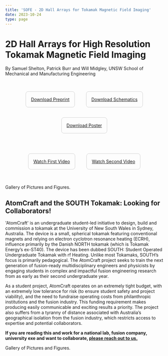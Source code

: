 ```yaml
---
title: 'SOFE - 2D Hall Arrays for Tokamak Magnetic Field Imaging'
date: 2023-10-24
type: page
---
```


# 2D Hall Arrays for High Resolution Tokamak Magnetic Field Imaging

By Samuel Shelton, Patrick Burr and Will Midgley, UNSW School of Mechanical and Manufacturing Engineering

<div style="max-width: 800px; margin: 2rem auto; font-family: -apple-system, BlinkMacSystemFont, 'Segoe UI', system-ui, sans-serif;">

  <!-- PDF Download Buttons -->
  <div style="text-align: center; margin: 2rem 0;">
    <div style="display: inline-block; margin: 1rem; padding: 1rem; border: 1px solid #ccc; border-radius: 8px;">
      <a class="btn btn-primary" href="demo.pdf" download="HallArray_preprint_SOFE25.pdf">
        <i class="fas fa-file-pdf"></i> Download Preprint
      </a>
    </div>
    <div style="display: inline-block; margin: 1rem; padding: 1rem; border: 1px solid #ccc; border-radius: 8px;">
      <a class="btn btn-primary" href="demo.pdf" download="HallArray_schematics_SOFE25.pdf">
        <i class="fas fa-project-diagram"></i> Download Schematics
      </a>
    </div>
    <div style="display: inline-block; margin: 1rem; padding: 1rem; border: 1px solid #ccc; border-radius: 8px;">
      <a class="btn btn-primary" href="demo.pdf" download="HallArray_poster_SOFE25.pdf">
        <i class="fas fa-chart-bar"></i> Download Poster
      </a>
    </div>
  </div>

  <!-- YouTube Video Buttons -->
  <div style="text-align: center; margin: 2rem 0;">
    <div style="display: inline-block; margin: 1rem; padding: 1rem; border: 1px solid #ccc; border-radius: 8px;">
      <a class="btn btn-secondary" href="https://youtu.be/roVHeTKtLwU" target="_blank" rel="noopener noreferrer">
        <i class="fab fa-youtube"></i> Watch First Video
      </a>
    </div>
    <div style="display: inline-block; margin: 1rem; padding: 1rem; border: 1px solid #ccc; border-radius: 8px;">
      <a class="btn btn-secondary" href="https://youtu.be/roVHeTKtLwU" target="_blank" rel="noopener noreferrer">
        <i class="fab fa-youtube"></i> Watch Second Video
      </a>
    </div>
  </div>

</div>

Gallery of Pictures and Figures.

## AtomCraft and the SOUTH Tokamak: Looking for Collaborators!

'AtomCraft' is an undergraduate student-led initiative to design, build and commission a tokamak at the University of New South Wales in Sydney, Australia. The device is a small, spherical tokamak featuring conventional magnets and relying on electron cyclotron resonance heating (ECRH), influence primarily by the Danish NORTH tokamak (which is Tokamak Energy’s ex-ST40). The device has been dubbed SOUTH: Student Operated Undergraduate Tokamak with rf Heating. Unlike most Tokamaks, SOUTH’s focus is primarily pedagogical. The AtomCraft project seeks to train the next generation of fusion-ready multidisciplinary engineers and physicists by engaging students in complex and impactful fusion engineering research from as early as their second undergraduate year.

As a student project, AtomCraft operates on an extremely tight budget, with an extremely low tolerance for risk (to ensure student safety and project viability), and the need to fundraise operating costs from philanthropic institutions and the fusion industry. This funding requirement makes producing easily communicable and exciting results a priority. The project also suffers from a tyranny of distance associated with Australia’s geographical isolation from the fusion industry, which restricts access to expertise and potential collaborators.

**If you are reading this and work for a national lab, fusion company, university exe and want to collaborate, [please reach out to us.](https://linktr.ee/atomcraftunsw)**

Gallery of Pictures and Figures.
